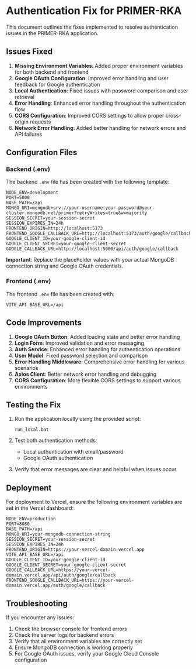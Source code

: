 # Authentication Fix for PRIMER-RKA

This document outlines the fixes implemented to resolve authentication issues in the PRIMER-RKA application.

## Issues Fixed

1. **Missing Environment Variables**: Added proper environment variables for both backend and frontend
2. **Google OAuth Configuration**: Improved error handling and user feedback for Google authentication
3. **Local Authentication**: Fixed issues with password comparison and user retrieval
4. **Error Handling**: Enhanced error handling throughout the authentication flow
5. **CORS Configuration**: Improved CORS settings to allow proper cross-origin requests
6. **Network Error Handling**: Added better handling for network errors and API failures

## Configuration Files

### Backend (.env)

The backend `.env` file has been created with the following template:

```
NODE_ENV=development
PORT=5000
BASE_PATH=/api
MONGO_URI=mongodb+srv://your-username:your-password@your-cluster.mongodb.net/primer?retryWrites=true&w=majority
SESSION_SECRET=your-session-secret
SESSION_EXPIRES_IN=24h
FRONTEND_ORIGIN=http://localhost:5173
FRONTEND_GOOGLE_CALLBACK_URL=http://localhost:5173/auth/google/callback
GOOGLE_CLIENT_ID=your-google-client-id
GOOGLE_CLIENT_SECRET=your-google-client-secret
GOOGLE_CALLBACK_URL=http://localhost:5000/api/auth/google/callback
```

**Important**: Replace the placeholder values with your actual MongoDB connection string and Google OAuth credentials.

### Frontend (.env)

The frontend `.env` file has been created with:

```
VITE_API_BASE_URL=/api
```

## Code Improvements

1. **Google OAuth Button**: Added loading state and better error handling
2. **Login Form**: Improved validation and error messaging
3. **Auth Service**: Enhanced error handling for authentication operations
4. **User Model**: Fixed password selection and comparison
5. **Error Handling Middleware**: Comprehensive error handling for various scenarios
6. **Axios Client**: Better network error handling and debugging
7. **CORS Configuration**: More flexible CORS settings to support various environments

## Testing the Fix

1. Run the application locally using the provided script:
   ```
   run_local.bat
   ```

2. Test both authentication methods:
   - Local authentication with email/password
   - Google OAuth authentication

3. Verify that error messages are clear and helpful when issues occur

## Deployment

For deployment to Vercel, ensure the following environment variables are set in the Vercel dashboard:

```
NODE_ENV=production
PORT=8080
BASE_PATH=/api
MONGO_URI=your-mongodb-connection-string
SESSION_SECRET=your-session-secret
SESSION_EXPIRES_IN=24h
FRONTEND_ORIGIN=https://your-vercel-domain.vercel.app
VITE_API_BASE_URL=/api
GOOGLE_CLIENT_ID=your-google-client-id
GOOGLE_CLIENT_SECRET=your-google-client-secret
GOOGLE_CALLBACK_URL=https://your-vercel-domain.vercel.app/api/auth/google/callback
FRONTEND_GOOGLE_CALLBACK_URL=https://your-vercel-domain.vercel.app/auth/google/callback
```

## Troubleshooting

If you encounter any issues:

1. Check the browser console for frontend errors
2. Check the server logs for backend errors
3. Verify that all environment variables are correctly set
4. Ensure MongoDB connection is working properly
5. For Google OAuth issues, verify your Google Cloud Console configuration